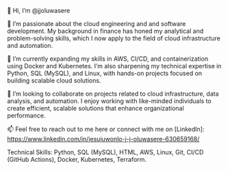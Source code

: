 👋 Hi, I’m @jjoluwasere


👀 I’m passionate about the cloud engineering and and software development. My background in finance has honed my analytical and problem-solving skills, which I now apply to the field of cloud infrastructure and automation.


🌱 I’m currently expanding my skills in AWS, CI/CD, and containerization using Docker and Kubernetes. I’m also sharpening my technical expertise in Python, SQL (MySQL), and Linux, with hands-on projects focused on building scalable cloud solutions.


💞️ I’m looking to collaborate on projects related to cloud infrastructure, data analysis, and automation. I enjoy working with like-minded individuals to create efficient, scalable solutions that enhance organizational performance.


📫 Feel free to reach out to me here or connect with me on [LinkedIn]: https://www.linkedin.com/in/jesujuwonlo-j-j-oluwasere-630659168/


Technical Skills: Python, SQL (MySQL), HTML, AWS, Linux, Git, CI/CD (GitHub Actions), Docker, Kubernetes, Terraform.
